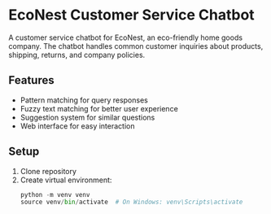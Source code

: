 # EcoNest Customer Service Chatbot

A customer service chatbot for EcoNest, an eco-friendly home goods company. The chatbot handles common customer inquiries about products, shipping, returns, and company 
policies.

## Features
- Pattern matching for query responses
- Fuzzy text matching for better user experience
- Suggestion system for similar questions
- Web interface for easy interaction

## Setup
1. Clone repository
2. Create virtual environment:
   ```python
   python -m venv venv
   source venv/bin/activate  # On Windows: venv\Scripts\activate
